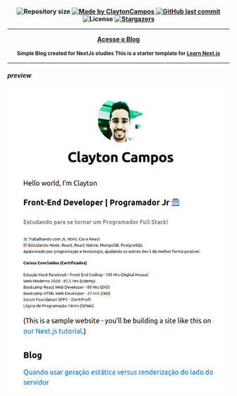 <h4 align="center" width="250px> 
	 Simple Blog with NextJs 
</h4>
<p align="center">	
  <img alt="Repository size" src="https://img.shields.io/github/repo-size/claytoncampos/simple-blog-nextjs">
	
  <a href="https://www.linkedin.com/in/clayton-almeida-campos-198732176/">
    <img alt="Made by ClaytonCampos" src="https://img.shields.io/badge/made%20by-ClaytonCampos-%2304D361">
  </a>
  
  <a href="https://github.com/claytoncampos/simple-blog-nextjs">
    <img alt="GitHub last commit" src="https://img.shields.io/github/last-commit/claytoncampos/simple-blog-nextjs">
  </a>

  <img alt="License" src="https://img.shields.io/badge/license-MIT-brightgreen">
   <a href="https://github.com/claytoncampos/simple-blog-nextjs/stargazers">
    <img alt="Stargazers" src="https://img.shields.io/github/stars/claytoncampos/simple-blog-nextjs?style=social">
  </a>

---

[Acesse o Blog](http://simple-blog-nextjs.claytoncampos.vercel.app/)

<small>Simple Blog created for NextJs studies
This is a starter template for [Learn Next.js](https://nextjs.org/learn)</small>

---

##### preview

<img align="center" alt="home" src="./background/captura.png" width="500">
